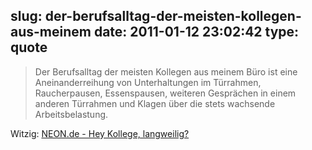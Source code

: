 slug: der-berufsalltag-der-meisten-kollegen-aus-meinem
date: 2011-01-12 23:02:42
type: quote
---

> Der Berufsalltag der meisten Kollegen aus meinem Büro ist eine Aneinanderreihung von Unterhaltungen im Türrahmen, Raucherpausen, Essenspausen, weiteren Gesprächen in einem anderen Türrahmen und Klagen über die stets wachsende Arbeitsbelastung.

Witzig: [NEON.de - Hey Kollege, langweilig?](http://www.neon.de/kat/wissen/job/328837.html)

